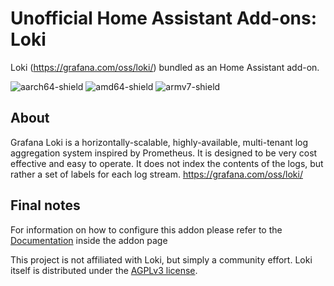 # Unofficial Home Assistant Add-ons: Loki

Loki (<https://grafana.com/oss/loki/>) bundled as an Home Assistant add-on.

![aarch64-shield](https://img.shields.io/badge/aarch64-yes-green)
![amd64-shield](https://img.shields.io/badge/amd64-yes-green)
![armv7-shield](https://img.shields.io/badge/armv7-yes-green)

## About

Grafana Loki is a horizontally-scalable, highly-available, multi-tenant log
aggregation system inspired by Prometheus. It is designed to be very cost
effective and easy to operate. It does not index the contents of the logs, but
rather a set of labels for each log stream. <https://grafana.com/oss/loki/>

## Final notes

For information on how to configure this addon please refer to the
[Documentation](DOCS.md) inside the addon page

This project is not affiliated with Loki, but simply a community effort. Loki
itself is distributed under the
[AGPLv3 license](https://www.gnu.org/licenses/agpl-3.0.de.html).
